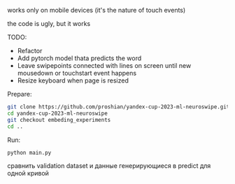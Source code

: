 works only on mobile devices (it's the nature of touch events)

the code is ugly, but it works

TODO:
* Refactor
* Add pytorch model thata predicts the word
* Leave swipepoints connected with lines on screen until new  mousedown or touchstart event happens
* Resize keyboard when page is resized

Prepare:
``` sh
git clone https://github.com/proshian/yandex-cup-2023-ml-neuroswipe.git
cd yandex-cup-2023-ml-neuroswipe
git checkout embeding_experiments
cd ..
```

Run: 

``` sh
python main.py
```

сравнить validation dataset и данные генерирующиеся в predict для одной кривой